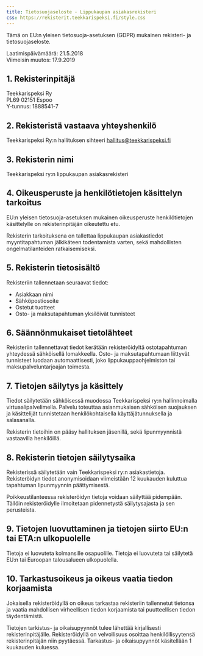 ```yaml
---
title: Tietosuojaseloste - Lippukaupan asiakasrekisteri
css: https://rekisterit.teekkarispeksi.fi/style.css
---
```


Tämä on EU:n yleisen tietosuoja-asetuksen (GDPR) mukainen rekisteri- ja tietosuojaseloste.

Laatimispäivämäärä: 21.5.2018  
Viimeisin muutos: 17.9.2019

## 1. Rekisterinpitäjä

Teekkarispeksi Ry  
PL69 02151 Espoo  
Y-tunnus: 1888541-7  

## 2. Rekisteristä vastaava yhteyshenkilö

Teekkarispeksi Ry:n hallituksen sihteeri
[hallitus@teekkarispeksi.fi](mailto:hallitus@teekkarispeksi.fi)

## 3. Rekisterin nimi

Teekkarispeksi ry:n lippukaupan asiakasrekisteri

## 4. Oikeusperuste ja henkilötietojen käsittelyn tarkoitus

EU:n yleisen tietosuoja-asetuksen mukainen oikeusperuste henkilötietojen käsittelylle on rekisterinpitäjän oikeutettu etu. 

Rekisterin tarkoituksena on tallettaa lippukaupan asiakastiedot myyntitapahtuman jälkikäteen todentamista varten, sekä mahdollisten ongelmatilanteiden ratkaisemiseksi.

## 5. Rekisterin tietosisältö

Rekisteriin tallennetaan seuraavat tiedot:

  * Asiakkaan nimi
  * Sähköpostiosoite
  * Ostetut tuotteet
  * Osto- ja maksutapahtuman yksilöivät tunnisteet

## 6. Säännönmukaiset tietolähteet

Rekisteriin tallennettavat tiedot kerätään rekisteröidyltä ostotapahtuman yhteydessä sähköisellä lomakkeella. Osto- ja maksutapahtumaan liittyvät tunnisteet luodaan automaattisesti, joko lippukauppaohjelmiston tai maksupalveluntarjoajan toimesta.

## 7. Tietojen säilytys ja käsittely

Tiedot säilytetään sähköisessä muodossa Teekkarispeksi ry:n hallinnoimalla virtuaalipalvelimella. Palvelu toteuttaa asianmukaisen sähköisen suojauksen ja käsittelijät tunnistetaan henkilökohtaisella käyttäjätunnuksella ja salasanalla.

Rekisterin tietoihin on pääsy hallituksen jäsenillä, sekä lipunmyynnistä vastaavilla henkilöillä.

## 8. Rekisterin tietojen säilytysaika

Rekisterissä säilytetään vain Teekkarispeksi ry:n asiakastietoja. Rekisteröidyn tiedot anonymisoidaan viimeistään 12 kuukauden kuluttua tapahtuman lipunmyynnin päättymisestä.

Poikkeustilanteessa rekisteröidyn tietoja voidaan säilyttää pidempään. Tällöin rekisteröidylle ilmoitetaan pidennetystä säilytysajasta ja sen perusteista.

## 9. Tietojen luovuttaminen ja tietojen siirto EU:n tai ETA:n ulkopuolelle

Tietoja ei luovuteta kolmansille osapuolille. Tietoja ei luovuteta tai säilytetä EU:n tai Euroopan talousalueen ulkopuolella.

## 10. Tarkastusoikeus ja oikeus vaatia tiedon korjaamista

Jokaisella rekisteröidyllä on oikeus tarkastaa rekisteriin tallennetut tietonsa ja vaatia mahdollisen virheellisen tiedon korjaamista tai puutteellisen tiedon täydentämistä. 

Tietojen tarkistus- ja oikaisupyynnöt tulee lähettää kirjallisesti rekisterinpitäjälle. Rekisteröidyllä on velvollisuus osoittaa henkilöllisyytensä rekisterinpitäjän niin pyytäessä. Tarkastus- ja oikaisupyynnöt käsitellään 1 kuukauden kuluessa.

